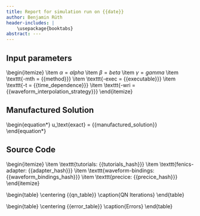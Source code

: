 ```yaml
---
title: Report for simulation run on {{date}}
author: Benjamin Rüth
header-includes: |
    \usepackage{booktabs}
abstract: ---
---
```


## Input parameters

\begin{itemize}
\item $\alpha = {{alpha}}$
\item $\beta = {{beta}}$
\item $\gamma = {{gamma}}$
\item \texttt{-mth = {{method}}}
\item \texttt{-exec = {{executable}}}
\item \texttt{-t = {{time_dependence}}}
\item \texttt{-wri = {{waveform_interpolation_strategy}}}
\end{itemize}

## Manufactured Solution

\begin{equation*}
u_\text{exact} = {{manufactured_solution}}
\end{equation*}

## Source Code

\begin{itemize}
\item \texttt{tutorials: {{tutorials_hash}}}
\item \texttt{fenics-adapter: {{adapter_hash}}}
\item \texttt{waveform-bindings: {{waveform_bindings_hash}}}
\item \texttt{precice: {{precice_hash}}}
\end{itemize}

\begin{table}
\centering
{{qn_table}}
\caption{QN Iterations}
\end{table}

\begin{table}
\centering
{{error_table}}
\caption{Errors}
\end{table}
